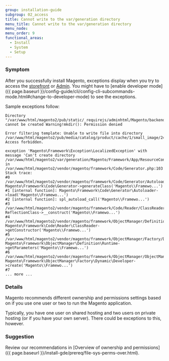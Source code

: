 ```yaml
---
group: installation-guide
subgroup: 02_access
title: Cannot write to the var/generation directory
menu_title: Cannot write to the var/generation directory
menu_node:
menu_order: 9
functional_areas:
  - Install
  - System
  - Setup
---
```


### Symptom

After you successfully install Magento, exceptions display when you try to access the [storefront](https://glossary.magento.com/storefront) or [Admin](https://glossary.magento.com/Admin). You might have to [enable developer mode]({{ page.baseurl }}/config-guide/cli/config-cli-subcommands-mode.html#change-to-developer-mode) to see the exceptions.

Sample exceptions follow:

```terminal
Directory "/var/www/html/magento2/pub/static/_requirejs/adminhtml/Magento/backend/en_US" cannot be created Warning!mkdir(): Permission denied

Error filtering template: Unable to write file into directory /var/www/html/magento2/pub/media/catalog/product/cache/1/small_image/240x300/beff4985b56e3afdbeabfc89641a4582/m/b. Access forbidden.

exception 'Magento\Framework\Exception\LocalizedException' with message 'Can't create directory /var/www/html/magento2/var/generation/Magento/Framework/App/ResourceConnection/.' in /var/www/html/magento2/vendor/magento/framework/Code/Generator.php:103 Stack trace:
#0 /var/www/html/magento2/vendor/magento/framework/Code/Generator/Autoloader.php(35): Magento\Framework\Code\Generator->generateClass('Magento\\Framewo...')
#1 [internal function]: Magento\Framework\Code\Generator\Autoloader->load('Magento\\Framewo...')
#2 [internal function]: spl_autoload_call('Magento\\Framewo...')
#3 /var/www/html/magento2/vendor/magento/framework/Code/Reader/ClassReader.php(19): ReflectionClass->__construct('Magento\\Framewo...')
#4 /var/www/html/magento2/vendor/magento/framework/ObjectManager/Definition/Runtime.php(44): Magento\Framework\Code\Reader\ClassReader->getConstructor('Magento\\Framewo...')
#5 /var/www/html/magento2/vendor/magento/framework/ObjectManager/Factory/Dynamic/Developer.php(71): Magento\Framework\ObjectManager\Definition\Runtime->getParameters('Magento\\Framewo...')
#6 /var/www/html/magento2/vendor/magento/framework/ObjectManager/ObjectManager.php(71): Magento\Framework\ObjectManager\Factory\Dynamic\Developer->create('Magento\\Framewo...')
#7
... more ...
```

### Details

Magento recommends different ownership and permissions settings based on if you use one user or two to run the Magento application.

Typically, you have one user on shared hosting and two users on private hosting (or if you have your own server). There could be exceptions to this, however.

### Suggestion

Review our recommendations in [Overview of ownership and permissions]({{ page.baseurl }}/install-gde/prereq/file-sys-perms-over.html).
